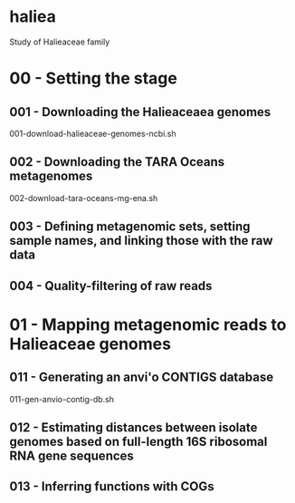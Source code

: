 # haliea

Study of Halieaceae family

# 00 - Setting the stage

## 001 - Downloading the Halieaceaea genomes

001-download-halieaceae-genomes-ncbi.sh

## 002 - Downloading the TARA Oceans metagenomes

002-download-tara-oceans-mg-ena.sh

## 003 - Defining metagenomic sets, setting sample names, and linking those with the raw data

## 004 - Quality-filtering of raw reads

# 01 - Mapping metagenomic reads to Halieaceae genomes

## 011 - Generating an anvi'o CONTIGS database

011-gen-anvio-contig-db.sh

## 012 - Estimating distances between isolate genomes based on full-length 16S ribosomal RNA gene sequences

## 013 - Inferring functions with COGs
